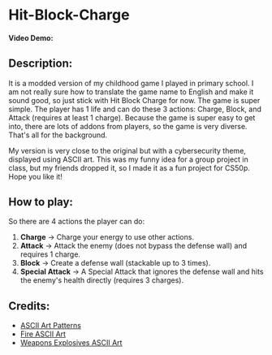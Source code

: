 # Hit-Block-Charge

#### Video Demo:  <URL HERE>

## Description:
It is a modded version of my childhood game I played in primary school. I am not really sure how to translate the game name to English and make it sound good, so just stick with Hit Block Charge for now. The game is super simple. The player has 1 life and can do these 3 actions: Charge, Block, and Attack (requires at least 1 charge). Because the game is super easy to get into, there are lots of addons from players, so the game is very diverse. That's all for the background.

My version is very close to the original but with a cybersecurity theme, displayed using ASCII art. This was my funny idea for a group project in class, but my friends dropped it, so I made it as a fun project for CS50p. Hope you like it!

## How to play:
So there are 4 actions the player can do:
1. **Charge** -> Charge your energy to use other actions.
2. **Attack** -> Attack the enemy (does not bypass the defense wall) and requires 1 charge.
3. **Block** -> Create a defense wall (stackable up to 3 times).
4. **Special Attack** -> A Special Attack that ignores the defense wall and hits the enemy's health directly (requires 3 charges).

## Credits:
- [ASCII Art Patterns](https://asciiart.website/index.php?art=art%20and%20design/patterns)
- [Fire ASCII Art](https://emojicombos.com/fire-ascii-art)
- [Weapons Explosives ASCII Art](https://www.asciiart.eu/weapons/explosives)
